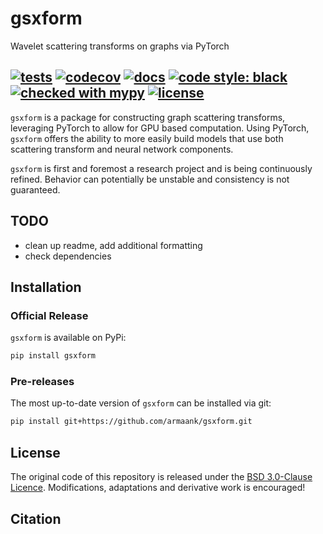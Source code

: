 # gsxform
 Wavelet scattering transforms on graphs via PyTorch
 
[![tests](https://github.com/armaank/gsxform/workflows/tests/badge.svg)](https://github.com/armaank/gsxform/actions/workflows/tests.yml)
[![codecov](https://codecov.io/gh/armaank/gsxform/branch/main/graph/badge.svg?token=AUFSGAPB4O)](https://codecov.io/gh/armaank/gsxform)
[![docs](https://github.com/armaank/gsxform/workflows/docs/badge.svg)](https://github.com/armaank/gsxform/actions/workflows/docs.yml)
[![code style: black](https://img.shields.io/badge/code%20style-black-000000.svg)](https://github.com/psf/black)
[![checked with mypy](http://www.mypy-lang.org/static/mypy_badge.svg)](http://mypy-lang.org/)
[![license](https://img.shields.io/badge/License-BSD_3--Clause-blue.svg)](https://opensource.org/licenses/BSD-3-Clause)
 ---
 
`gsxform` is a package for constructing graph scattering transforms, leveraging PyTorch
to allow for GPU based computation.
Using PyTorch, `gsxform` offers the ability to more
easily build models that use both scattering transform and neural network components.
 
`gsxform` is first and foremost a research project and is being continuously refined.
Behavior can potentially be unstable and consistency is not guaranteed.

## TODO

* clean up readme, add additional formatting
* check dependencies 

## Installation

### Official Release

`gsxform` is available on PyPi:
```bash
pip install gsxform
```

### Pre-releases

The most up-to-date version of `gsxform` can be installed via git:
```bash
pip install git+https://github.com/armaank/gsxform.git
```

## License 
The original code of this repository is released under the
[BSD 3.0-Clause Licence](https://github.com/armaank/gsxform/blob/main/LICENSE).
Modifications, adaptations and derivative work is encouraged!

## Citation 


